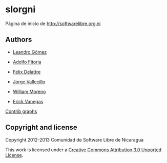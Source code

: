 slorgni
=======

Página de inicio de http://softwarelibre.org.ni

## Authors

* [Leandro Gómez](https://github.com/leogg)

* [Adolfo Fitoria](https://github.com/fitoria)

* [Felix Delattre](https://github.com/xamanu)

* [Jorge Vallecillo](https://github.com/altmas5)

* [William Moreno](https://github.com/williamjmorenor)

* [Erick Vanegas](https://github.com/eveevans)

 [Contrib graphs](https://github.com/leogg/slorgni/graphs/contributors)

## Copyright and license

Copyright 2012-2013 Comunidad de Software Libre de Nicaragua

This work is licensed under a [Creative Commons Attribution 3.0 Unported License](http://creativecommons.org/licenses/by/3.0/).

